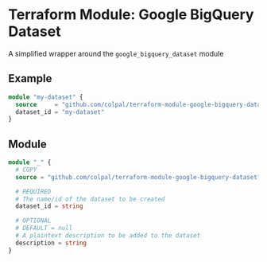 # Terraform Module: Google BigQuery Dataset

A simplified wrapper around the `google_bigquery_dataset` module

## Example

```terraform
module "my-dataset" {
  source     = "github.com/colpal/terraform-module-google-bigquery-dataset?ref=v1"
  dataset_id = "my-dataset"
}
```

## Module

```terraform
module "_" {
  # COPY
  source = "github.com/colpal/terraform-module-google-bigquery-dataset?ref=v1"

  # REQUIRED
  # The name/id of the dataset to be created
  dataset_id = string

  # OPTIONAL
  # DEFAULT = null
  # A plaintext description to be added to the dataset
  description = string
}
```
